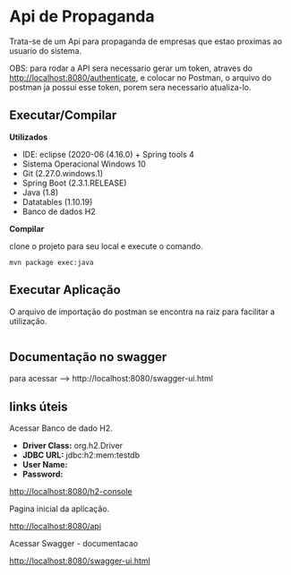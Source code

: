 # Api de Propaganda
Trata-se de um Api para propaganda de empresas que estao proximas ao usuario do sistema.

OBS: para rodar a API sera necessario gerar um token, atraves do [http://localhost:8080/authenticate](http://localhost:8080/authenticate),
e colocar no Postman, o arquivo do postman ja possui esse token, porem sera necessario atualiza-lo.

## Executar/Compilar

**Utilizados**
- IDE: eclipse (2020-06 (4.16.0) + Spring tools 4
- Sistema Operacional Windows 10
- Git (2.27.0.windows.1)
- Spring Boot (2.3.1.RELEASE)
- Java (1.8)
- Datatables (1.10.19)
- Banco de dados H2

**Compilar**

clone o projeto para seu local e execute o comando.

```
mvn package exec:java
```
## Executar Aplicação 

O arquivo de importação do postman se encontra na raiz para facilitar a utilização.

```

```
## Documentação no swagger

para acessar --> http://localhost:8080/swagger-ui.html

## links úteis
 
 Acessar Banco de dado H2.


- **Driver Class:** org.h2.Driver
- **JDBC URL:** jdbc:h2:mem:testdb
- **User Name:**
- **Password:**

[http://localhost:8080/h2-console](http://localhost:8080/h2-console)


Pagina inicial da aplicação.

[http://localhost:8080/api](http://localhost:8080/api)

Acessar Swagger - documentacao

[http://localhost:8080/swagger-ui.html](http://localhost:8080/swagger-ui.html)
